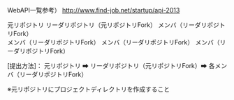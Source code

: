  WebAPI一覧参考）
 http://www.find-job.net/startup/api-2013
 
元リポジトリ
  リーダリポジトリ（元リポジトリFork）
    メンバ（リーダリポジトリFork）  
    メンバ（リーダリポジトリFork） 
    メンバ（リーダリポジトリFork）
    メンバ（リーダリポジトリFork）

[提出方法]：
元リポジトリ ➡ リーダリポジトリ（元リポジトリFork）➡ 各メンバ（リーダリポジトリFork）
 
 ※元リポジトリにプロジェクトディレクトリを作成すること
